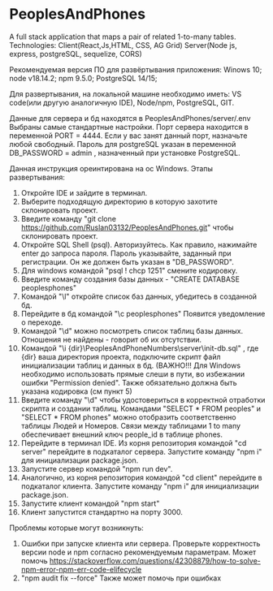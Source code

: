 # PeoplesAndPhones
 A full stack application that maps a pair of related 1-to-many tables. Technologies: Client(React,Js,HTML, CSS, AG Grid) Server(Node js, express, postgreSQL, sequelize, CORS)

Рекомендуемая версия ПО для развёртывания приложения:
Winows 10;
node v18.14.2;
npm 9.5.0;
PostgreSQL 14/15;

Для развертывания, на локальной машине необходимо иметь: VS code(или другую аналогичную IDE), Node/npm, PostgreSQL, GIT.

Данные для сервера и бд находятся в PeoplesAndPhones/server/.env Выбраны самые стандартные настройки. Порт сервера находится в переменной PORT = 4444. Если у вас занят данный порт, назначьте любой свободный. Пароль для postgreSQL указан в переменной DB_PASSWORD = admin , назначенный при установке PostgreSQL.


Данная инструкция ореинтирована на ос Windows.
Этапы развертывания:
1) Откройте IDE и зайдите в терминал.
2) Выберите подходящую директорию в которую захотите склонировать проект.
3) Введите команду "git clone https://github.com/Ruslan03132/PeoplesAndPhones.git" чтобы склонировать проект.
4) Откройте SQL Shell (psql). Авторизуйтесь. Как правило, нажимайте enter до запроса пароля. Пароль указывайте, заданный при регистрации. Он же должен быть указан в "DB_PASSWORD".
5) Для windows командой "psql \! chcp 1251" смените кодировку.
6) Введите команду создания базы данных - "CREATE DATABASE peoplesphones"
7) Командой "\l" откройте список баз данных, убедитесь в созданной бд.
8) Перейдите в бд командой "\c peoplesphones" Появится уведомление о переходе.
9)  Командой "\d" можно посмотреть список таблиц базы данных. Отношения не найдены - говорит об их отсутствии.
10)  Командой "\i {dir}\PeoplesAndPhoneNumbers\server\init-db.sql" , где {dir} ваша директория проекта, подключите скрипт файл инициализации таблиц и данных в бд. (ВАЖНО!!! Для Windows необходимо использовать прямые слеши в пути, во избежании ошибки "Permission denied". Также обязательно должна быть указана кодировка (см пункт 5)
11)  Введите команду "\d" чтобы удостовериться в корректной отработки скрипта и создании таблиц.  Командами "SELECT * FROM peoples" и "SELECT * FROM phones" можно отобразить соответственно таблицы Людей и Номеров. Связи между таблицами 1 to many обеспечивает внешний ключ people_id в таблице phones.
12)  Перейдите в терминал IDE. Из корня репозитория командой "cd server" перейдите в подкаталог сервера. Запустите команду "npm i" для инициализации package.json.
13)  Запустите сервер командой "npm run dev".
14)  Аналогично, из корня репозитория командой "cd client" перейдите в подкаталог клиента. Запустите команду "npm i" для инициализации package.json.
15)  Запустите клиент командой "npm start"
16)  Клиент запустится стандартно на порту 3000.

Проблемы которые могут возникнуть:
1) Ошибки при запуске клиента или сервера. Проверьте корректность версии node и npm согласно рекомендуемым параметрам. Может помочь https://stackoverflow.com/questions/42308879/how-to-solve-npm-error-npm-err-code-elifecycle
2) "npm audit fix --force" Также может помочь при ошибках  
